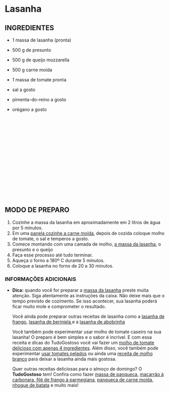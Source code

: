 # Lasanha

## INGREDIENTES

- 1 massa de lasanha (pronta)

- 500 g de presunto
- 500 g de queijo mozzarella
- 500 g carne moída
- 1 massa de tomate pronta
- sal a gosto
- pimenta-do-reino a gosto
- orégano a gosto

<iframe id="google_ads_iframe_/21636860837/TudoGostoso/Content_4" title="3rd party ad content" name="google_ads_iframe_/21636860837/TudoGostoso/Content_4" width="300" height="250" scrolling="no" marginwidth="0" marginheight="0" frameborder="0" srcdoc="" data-google-container-id="d" data-load-complete="true" style="box-sizing: border-box; width: 300px; height: 250px; padding: 0px;"></iframe>

## MODO DE PREPARO

1. Cozinhe a massa da lasanha em aproximadamente em 2 litros de água por 5 minutos.
2. Em uma [panela cozinhe a carne moída](https://blog.tudogostoso.com.br/dicas-de-cozinha/como-fazer-uma-carne-moida-soltinha/), depois de cozida coloque molho de tomate, o sal e temperos a gosto.
3. Comece montando com uma camada de molho, [a massa da lasanha](https://blog.tudogostoso.com.br/dicas-de-cozinha/massa-fresca/), o presunto e o queijo
4. Faça esse processo até tudo terminar.
5. Aqueça o forno a 180º C durante 5 minutos.
6. Coloque a lasanha no forno de 20 a 30 minutos.

### INFORMAÇÕES ADICIONAIS

- **Dica:** quando você for preparar a [massa da lasanha](https://blog.tudogostoso.com.br/cardapios/receitas-com-massa-da-lasanha/) preste muita atenção. Siga atentamente as instruções da caixa. Não deixe mais que o tempo previsto de cozimento. Se isso acontecer, sua lasanha poderá ficar muito mole e comprometer o resultado. 

  Você ainda pode preparar outras receitas de lasanha como a [lasanha de frango](https://www.tudogostoso.com.br/receita/198886-lasanha-de-frango-com-queijo.html), [lasanha de berinjela ](https://www.tudogostoso.com.br/receita/4430-lasanha-de-berinjela.html)e a [lasanha de abobrinha](https://www.tudogostoso.com.br/receita/62801-lasanha-de-abobrinha.html)

  Você também pode experimentar usar molho de tomate caseiro na sua lasanha! O preparo é bem simples e o sabor é incrível. E com essa receita e dicas do TudoGostoso você vai fazer um [molho de tomate delicioso com apenas 4 ingredientes](https://blog.tudogostoso.com.br/dicas-de-cozinha/molho-de-tomate-receita-com-4-ingredientes/). Além disso, você também pode experimentar [usar tomates pelados](https://blog.tudogostoso.com.br/dicas-de-cozinha/como-fazer-tomate-pelado-em-casa/) ou ainda uma [receita de molho branco](https://www.tudogostoso.com.br/receita/8072-molho-branco-para-macarrao.html) para deixar a lasanha ainda mais gostosa. 

  Quer outras receitas deliciosas para o almoço de domingo? O **TudoGostoso** tem! Confira como fazer [massa de panqueca](https://www.tudogostoso.com.br/receita/82681-massa-de-panqueca.html), [macarrão à carbonara](https://www.tudogostoso.com.br/receita/1624-macarrao-a-carbonara.html),[ filé de frango à parmegiana](https://www.tudogostoso.com.br/receita/31016-file-de-frango-a-parmegiana.html), [panqueca de carne moída,](https://www.tudogostoso.com.br/receita/760-panqueca-de-carne-moida.html) [nhoque de batata](https://www.tudogostoso.com.br/receita/1348-nhoque-de-batata.html) e muito mais!

